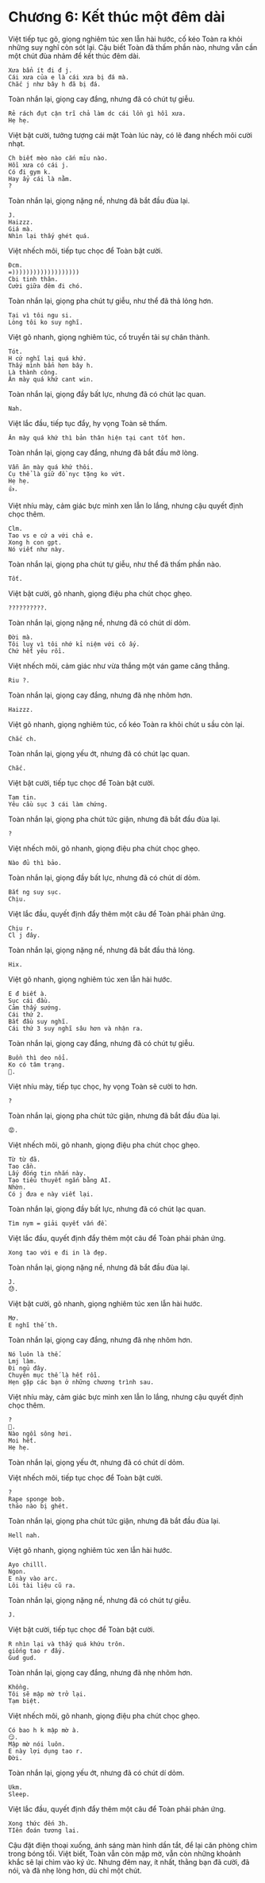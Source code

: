 # Chương 6: Kết thúc một đêm dài

Việt tiếp tục gõ, giọng nghiêm túc xen lẫn hài hước, cố kéo Toàn ra khỏi những suy nghĩ còn sót lại. Cậu biết Toàn đã thấm phần nào, nhưng vẫn cần một chút đùa nhảm để kết thúc đêm dài.

```
Xưa bẩn ít đi đ j.
Cái xưa của e là cái xưa bị đá mà.
Chắc j như bây h đã bị đá.
```

Toàn nhắn lại, giọng cay đắng, nhưng đã có chút tự giễu.

```
Rẻ rách đụt cận trĩ chả làm dc cái lồn gì hồi xưa.
Hẹ hẹ.
```

Việt bật cười, tưởng tượng cái mặt Toàn lúc này, có lẽ đang nhếch môi cười nhạt.

```
Ch biết mèo nào cắn mỉu nào.
Hồi xưa có cái j.
Có đi gym k.
Hay ẩy cái là nằm.
?
```

Toàn nhắn lại, giọng nặng nề, nhưng đã bắt đầu đùa lại.

```
J.
Haizzz.
Giá mà.
Nhìn lại thấy ghét quá.
```

Việt nhếch môi, tiếp tục chọc để Toàn bật cười.

```
Đcm.
=)))))))))))))))))))
Cbi tinh thân.
Cười giữa đêm đi chó.
```

Toàn nhắn lại, giọng pha chút tự giễu, như thể đã thả lỏng hơn.

```
Tại vì tôi ngu si.
Lòng tôi ko suy nghĩ.
```

Việt gõ nhanh, giọng nghiêm túc, cố truyền tải sự chân thành.

```
Tót.
H cứ nghĩ lại quá khứ.
Thấy mình bẩn hơn bây h.
Là thành công.
Ăn mày quá khứ cant win.
```

Toàn nhắn lại, giọng đầy bất lực, nhưng đã có chút lạc quan.

```
Nah.
```

Việt lắc đầu, tiếp tục đẩy, hy vọng Toàn sẽ thấm.

```
Ăn mày quá khứ thì bản thân hiện tại cant tốt hơn.
```

Toàn nhắn lại, giọng cay đắng, nhưng đã bắt đầu mở lòng.

```
Vẫn ăn mày quá khứ thôi.
Cụ thể là giữ đồ nyc tặng ko vứt.
Hẹ hẹ.
👍.
```

Việt nhíu mày, cảm giác bực mình xen lẫn lo lắng, nhưng cậu quyết định chọc thêm.

```
Clm.
Tao vs e cứ a với chả e.
Xong h con gpt.
Nó viết như này.
```

Toàn nhắn lại, giọng pha chút tự giễu, như thể đã thấm phần nào.

```
Tốt.
```

Việt bật cười, gõ nhanh, giọng điệu pha chút chọc ghẹo.

```
??????????.
```

Toàn nhắn lại, giọng nặng nề, nhưng đã có chút dí dỏm.

```
Đời mà.
Tôi luỵ vì tôi nhớ kỉ niệm với cô ấy.
Chứ hết yêu rồi.
```

Việt nhếch môi, cảm giác như vừa thắng một ván game căng thẳng.

```
Riu ?.
```

Toàn nhắn lại, giọng cay đắng, nhưng đã nhẹ nhõm hơn.

```
Haizzz.
```

Việt gõ nhanh, giọng nghiêm túc, cố kéo Toàn ra khỏi chút u sầu còn lại.

```
Chắc ch.
```

Toàn nhắn lại, giọng yếu ớt, nhưng đã có chút lạc quan.

```
Chắc.
```

Việt bật cười, tiếp tục chọc để Toàn bật cười.

```
Tạm tin.
Yêu cầu sục 3 cái làm chứng.
```

Toàn nhắn lại, giọng pha chút tức giận, nhưng đã bắt đầu đùa lại.

```
?
```

Việt nhếch môi, gõ nhanh, giọng điệu pha chút chọc ghẹo.

```
Nào đủ thì bảo.
```

Toàn nhắn lại, giọng đầy bất lực, nhưng đã có chút dí dỏm.

```
Bắt ng suy sục.
Chịu.
```

Việt lắc đầu, quyết định đẩy thêm một câu để Toàn phải phản ứng.

```
Chịu r.
Cl j đây.
```

Toàn nhắn lại, giọng nặng nề, nhưng đã bắt đầu thả lỏng.

```
Hix.
```

Việt gõ nhanh, giọng nghiêm túc xen lẫn hài hước.

```
E đ biết à.
Sục cái đầu.
Cảm thấy sướng.
Cái thứ 2.
Bắt đầu suy nghĩ.
Cái thứ 3 suy nghĩ sâu hơn và nhận ra.
```

Toàn nhắn lại, giọng cay đắng, nhưng đã có chút tự giễu.

```
Buồn thì deo nổi.
Ko có tâm trạng.
💸.
```

Việt nhíu mày, tiếp tục chọc, hy vọng Toàn sẽ cười to hơn.

```
?
```

Toàn nhắn lại, giọng pha chút tức giận, nhưng đã bắt đầu đùa lại.

```
😡.
```

Việt nhếch môi, gõ nhanh, giọng điệu pha chút chọc ghẹo.

```
Từ từ đã.
Tao cần.
Lấy đống tin nhắn này.
Tạo tiểu thuyết ngắn bằng AI.
Nhờn.
Có j đưa e này viết lại.
```

Toàn nhắn lại, giọng đầy bất lực, nhưng đã có chút lạc quan.

```
Tìm nym = giải quyết vấn đề.
```

Việt lắc đầu, quyết định đẩy thêm một câu để Toàn phải phản ứng.

```
Xong tao với e đi in là đẹp.
```

Toàn nhắn lại, giọng nặng nề, nhưng đã bắt đầu đùa lại.

```
J.
😓.
```

Việt bật cười, gõ nhanh, giọng nghiêm túc xen lẫn hài hước.

```
Mơ.
E nghĩ thế th.
```

Toàn nhắn lại, giọng cay đắng, nhưng đã nhẹ nhõm hơn.

```
Nó luôn là thế.
Lmj làm.
Đi ngủ đây.
Chuyên mục thế là hết rồi.
Hẹn gặp các bạn ở những chương trình sau.
```

Việt nhíu mày, cảm giác bực mình xen lẫn lo lắng, nhưng cậu quyết định chọc thêm.

```
?
💸.
Nào ngồi sông hơi.
Moi hết.
Hẹ hẹ.
```

Toàn nhắn lại, giọng yếu ớt, nhưng đã có chút dí dỏm.

Việt nhếch môi, tiếp tục chọc để Toàn bật cười.

```
?
Rape sponge bob.
thảo nào bị ghét.
```

Toàn nhắn lại, giọng pha chút tức giận, nhưng đã bắt đầu đùa lại.

```
Hell nah.
```

Việt gõ nhanh, giọng nghiêm túc xen lẫn hài hước.

```
Ayo chilll.
Ngon.
E này vào arc.
Lôi tài liệu cũ ra.
```

Toàn nhắn lại, giọng nặng nề, nhưng đã có chút tự giễu.

```
J.
```

Việt bật cười, tiếp tục chọc để Toàn bật cười.

```
R nhìn lại và thấy quá khứu trôn.
giống tao r đấy.
Gud gud.
```

Toàn nhắn lại, giọng cay đắng, nhưng đã nhẹ nhõm hơn.

```
Khồng.
Tôi sẽ mập mờ trở lại.
Tạm biệt.
```

Việt nhếch môi, gõ nhanh, giọng điệu pha chút chọc ghẹo.

```
Có bao h k mập mờ à.
😏.
Mập mờ nói luôn.
E này lợi dụng tao r.
Đời.
```

Toàn nhắn lại, giọng yếu ớt, nhưng đã có chút dí dỏm.

```
Ukm.
Sleep.
```

Việt lắc đầu, quyết định đẩy thêm một câu để Toàn phải phản ứng.

```
Xong thức đến 3h.
TIên đoán tương lai.
```

Cậu đặt điện thoại xuống, ánh sáng màn hình dần tắt, để lại căn phòng chìm trong bóng tối. Việt biết, Toàn vẫn còn mập mờ, vẫn còn những khoảnh khắc sẽ lại chìm vào ký ức. Nhưng đêm nay, ít nhất, thằng bạn đã cười, đã nói, và đã nhẹ lòng hơn, dù chỉ một chút.
